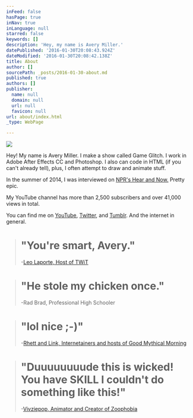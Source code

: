```yaml
---
inFeed: false
hasPage: true
inNav: true
inLanguage: null
starred: false
keywords: []
description: 'Hey, my name is Avery Miller.'
datePublished: '2016-01-30T20:08:43.924Z'
dateModified: '2016-01-30T20:08:42.138Z'
title: About
author: []
sourcePath: _posts/2016-01-30-about.md
published: true
authors: []
publisher:
  name: null
  domain: null
  url: null
  favicon: null
url: about/index.html
_type: WebPage

---
```

![](https://the-grid-user-content.s3-us-west-2.amazonaws.com/826bbfe1-eee9-4caa-ac6a-e19e0a69357e.jpg)

Hey! My name is Avery Miller. I make a show called Game Glitch. I work in Adobe After Effects CC and Photoshop. I also can code in HTML (if you can't already tell), plus, I often attempt to draw and animate stuff.

In the summer of 2014, I was interviewed on [NPR's Hear and Now.][0] Pretty epic.

My YouTube channel has more than 2,500 subscribers and over 41,000 views in total.

You can find me on [YouTube][1], [Twitter][2], and [Tumblr][3]. And the internet in general.

> # "You're smart, Avery."
> 
> -[Leo Laporte, Host of TWiT][4]

> # "He stole my chicken once."
> 
> -Rad Brad, Professional High Schooler

> # "lol nice ;-)"
> 
> -[Rhett and Link, Internetainers and hosts of Good Mythical Morning][5]

> # "Duuuuuuuude this is wicked! You have SKILL I couldn't do something like this!"
> 
> -[Vivziepop, Animator and Creator of Zoophobia][6]



[0]: http://hereandnow.wbur.org/2014/08/13/avery-miller-bill-murray
[1]: http://www.youtube.com/averymrant
[2]: http://www.twitter.com/averybmiller
[3]: http://averyburnettmiller.tumblr.com/
[4]: https://www.youtube.com/watch?v=HkdwUH_3tsw
[5]: http://www.averymiller.org/2015/i-guess-rhett-really-is-a-time-traveler-rhettandlink-theres
[6]: https://www.youtube.com/watch?v=xOaXGJmwN48&lc=z13pjrapjlinjhel522khtjwesi1jr55q04 "A great animator at that!"